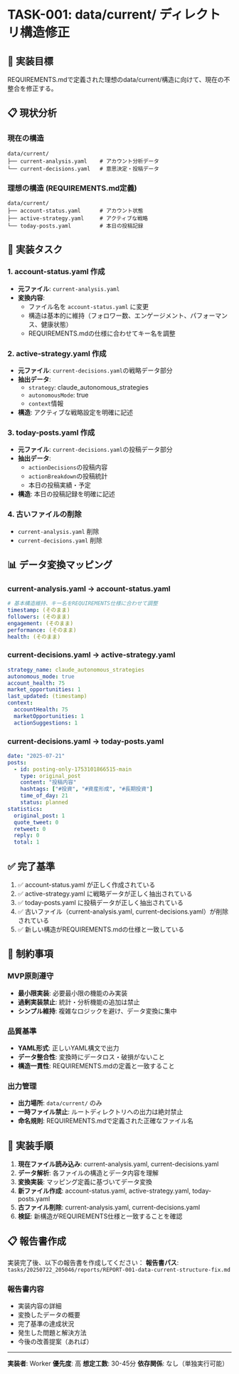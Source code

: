 # TASK-001: data/current/ ディレクトリ構造修正

## 🎯 実装目標

REQUIREMENTS.mdで定義された理想のdata/current/構造に向けて、現在の不整合を修正する。

## 📋 現状分析

### 現在の構造
```
data/current/
├── current-analysis.yaml    # アカウント分析データ
└── current-decisions.yaml   # 意思決定・投稿データ
```

### 理想の構造 (REQUIREMENTS.md定義)
```
data/current/
├── account-status.yaml      # アカウント状態
├── active-strategy.yaml     # アクティブな戦略  
└── today-posts.yaml         # 本日の投稿記録
```

## 🚀 実装タスク

### 1. account-status.yaml 作成
- **元ファイル**: `current-analysis.yaml`
- **変換内容**: 
  - ファイル名を `account-status.yaml` に変更
  - 構造は基本的に維持（フォロワー数、エンゲージメント、パフォーマンス、健康状態）
  - REQUIREMENTS.mdの仕様に合わせてキー名を調整

### 2. active-strategy.yaml 作成  
- **元ファイル**: `current-decisions.yaml`の戦略データ部分
- **抽出データ**:
  - `strategy`: claude_autonomous_strategies
  - `autonomousMode`: true
  - `context`情報
- **構造**: アクティブな戦略設定を明確に記述

### 3. today-posts.yaml 作成
- **元ファイル**: `current-decisions.yaml`の投稿データ部分  
- **抽出データ**:
  - `actionDecisions`の投稿内容
  - `actionBreakdown`の投稿統計
  - 本日の投稿実績・予定
- **構造**: 本日の投稿記録を明確に記述

### 4. 古いファイルの削除
- `current-analysis.yaml` 削除
- `current-decisions.yaml` 削除

## 📊 データ変換マッピング

### current-analysis.yaml → account-status.yaml
```yaml
# 基本構造維持、キー名をREQUIREMENTS仕様に合わせて調整
timestamp: (そのまま)
followers: (そのまま)
engagement: (そのまま) 
performance: (そのまま)
health: (そのまま)
```

### current-decisions.yaml → active-strategy.yaml
```yaml
strategy_name: claude_autonomous_strategies
autonomous_mode: true
account_health: 75
market_opportunities: 1
last_updated: (timestamp)
context:
  accountHealth: 75
  marketOpportunities: 1
  actionSuggestions: 1
```

### current-decisions.yaml → today-posts.yaml
```yaml
date: "2025-07-21"
posts:
  - id: posting-only-1753101866515-main
    type: original_post
    content: "投稿内容"
    hashtags: ["#投資", "#資産形成", "#長期投資"]
    time_of_day: 21
    status: planned
statistics:
  original_post: 1
  quote_tweet: 0
  retweet: 0
  reply: 0
  total: 1
```

## ✅ 完了基準

1. ✅ account-status.yaml が正しく作成されている
2. ✅ active-strategy.yaml に戦略データが正しく抽出されている  
3. ✅ today-posts.yaml に投稿データが正しく抽出されている
4. ✅ 古いファイル（current-analysis.yaml, current-decisions.yaml）が削除されている
5. ✅ 新しい構造がREQUIREMENTS.mdの仕様と一致している

## 🚫 制約事項

### MVP原則遵守
- **最小限実装**: 必要最小限の機能のみ実装
- **過剰実装禁止**: 統計・分析機能の追加は禁止
- **シンプル維持**: 複雑なロジックを避け、データ変換に集中

### 品質基準
- **YAML形式**: 正しいYAML構文で出力
- **データ整合性**: 変換時にデータロス・破損がないこと
- **構造一貫性**: REQUIREMENTS.mdの定義と一致すること

### 出力管理
- **出力場所**: `data/current/` のみ
- **一時ファイル禁止**: ルートディレクトリへの出力は絶対禁止
- **命名規則**: REQUIREMENTS.mdで定義された正確なファイル名

## 🔧 実装手順

1. **現在ファイル読み込み**: current-analysis.yaml, current-decisions.yaml
2. **データ解析**: 各ファイルの構造とデータ内容を理解
3. **変換実装**: マッピング定義に基づいてデータ変換
4. **新ファイル作成**: account-status.yaml, active-strategy.yaml, today-posts.yaml  
5. **古ファイル削除**: current-analysis.yaml, current-decisions.yaml
6. **検証**: 新構造がREQUIREMENTS仕様と一致することを確認

## 📋 報告書作成

実装完了後、以下の報告書を作成してください：
**報告書パス**: `tasks/20250722_205046/reports/REPORT-001-data-current-structure-fix.md`

### 報告書内容
- 実装内容の詳細
- 変換したデータの概要  
- 完了基準の達成状況
- 発生した問題と解決方法
- 今後の改善提案（あれば）

---
**実装者**: Worker
**優先度**: 高
**想定工数**: 30-45分
**依存関係**: なし（単独実行可能）